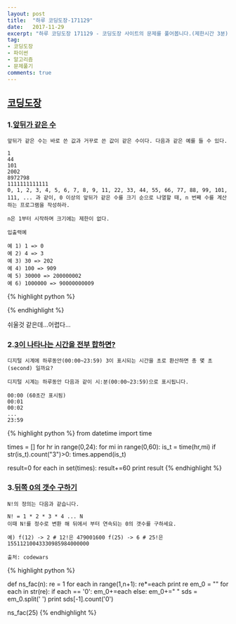 ```yaml
---
layout: post
title:  "하루 코딩도장-171129"
date:   2017-11-29
excerpt: "하루 코딩도장 171129 - 코딩도장 사이트의 문제를 풀어봅니다.(제한시간 3분)"
tag:
- 코딩도장
- 파이썬
- 알고리즘
- 문제풀기
comments: true
---
```



## [코딩도장](http://codingdojang.com)

### 1.[앞뒤가 같은 수](http://codingdojang.com/scode/401?answer_mode=hide)
```
앞뒤가 같은 수는 바로 쓴 값과 거꾸로 쓴 값이 같은 수이다. 다음과 같은 예를 들 수 있다.

1
44
101
2002
8972798
1111111111111
0, 1, 2, 3, 4, 5, 6, 7, 8, 9, 11, 22, 33, 44, 55, 66, 77, 88, 99, 101, 111, ... 과 같이, 0 이상의 앞뒤가 같은 수를 크기 순으로 나열할 때, n 번째 수를 계산하는 프로그램을 작성하라.

n은 1부터 시작하며 크기에는 제한이 없다.

입출력예

예 1) 1 => 0
예 2) 4 => 3
예 3) 30 => 202
예 4) 100 => 909
예 5) 30000 => 200000002
예 6) 1000000 => 90000000009
```


{% highlight python %}



{% endhighlight %}

쉬울것 같은데...어렵다...


### 2.[3이 나타나는 시간을 전부 합하면?](http://codingdojang.com/scode/473?answer_mode=hide)

```
디지털 시계에 하루동안(00:00~23:59) 3이 표시되는 시간을 초로 환산하면 총 몇 초(second) 일까요?

디지털 시계는 하루동안 다음과 같이 시:분(00:00~23:59)으로 표시됩니다.

00:00 (60초간 표시됨)
00:01 
00:02 
...
23:59
```


{% highlight python %}
from datetime import time

times = []
for hr in range(0,24):
    for mi in range(0,60):
        is_t = time(hr,mi)
        if str(is_t).count("3")>0:
            times.append(is_t)

result=0
for each in set(times):
    result+=60
print result
{% endhighlight %}





### 3.[뒤쪽 0의 갯수 구하기](http://codingdojang.com/scode/466?answer_mode=hide)
```
N!의 정의는 다음과 같습니다.

N! = 1 * 2 * 3 * 4 ... N
이때 N!를 정수로 변환 해 뒤에서 부터 연속되는 0의 갯수를 구하세요.

예) f(12) -> 2 # 12!은 479001600 f(25) -> 6 # 25!은 15511210043330985984000000

출처: codewars
```


{% highlight python %}

def ns_fac(n):
    re = 1
    for each in range(1,n+1):
        re*=each
    print re
    em_0 = ""
    for each in str(re):
        if each == '0':
            em_0+=each
        else:
            em_0+=" "
    sds = em_0.split(' ')
    print sds[-1].count('0')
        
ns_fac(25)
{% endhighlight %}